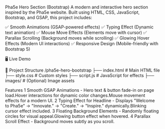  Pha5e Hero Section (Bootstrap)
   A modern and interactive hero section inspired by the Pha5e website. Built using HTML, CSS, JavaScript, Bootstrap, and GSAP, this project includes:

✅ Smooth Animations (GSAP-powered effects)
✅ Typing Effect (Dynamic text animation)
✅ Mouse Move Effects (Elements move with cursor)
✅ Parallax Scrolling (Background moves while scrolling)
✅ Glowing Hover Effects (Modern UI interactions)
✅ Responsive Design (Mobile-friendly with Bootstrap 5)

🖥️ Live Demo


📂 Project Structure
/pha5e-hero-bootstrap
 ├── index.html        # Main HTML file
 ├── style.css         # Custom styles
 ├── script.js         # JavaScript for effects
 ├── images/           # (Optional) Image assets
 
 Features
1 Smooth GSAP Animations - Hero text & button fade-in on page load.Hover interactions for dynamic color changes.Mouse movement effects for a modern UI.
2️ Typing Effect for Headline - Displays "Welcome to Pha5e" → "Innovate." → "Create." → "Inspire." dynamically.Blinking cursor effect included.
3️ Floating Background Elements - Randomly floating circles for visual appeal.Glowing button effect when hovered.
4️ Parallax Scroll Effect - Background moves subtly as you scroll.

